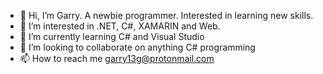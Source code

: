 - 👋 Hi, I’m Garry. A newbie programmer. Interested in learning new skills.
- 👀 I’m interested in .NET, C#, XAMARIN and Web.
- 🌱 I’m currently learning C# and Visual Studio
- 💞️ I’m looking to collaborate on anything C# programming
- 📫 How to reach me garry13g@protonmail.com

<!---
garryg11/garryg11 is a ✨ special ✨ repository because its `README.md` (this file) appears on your GitHub profile.
You can click the Preview link to take a look at your changes.
--->
